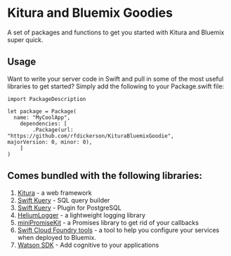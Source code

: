 # Kitura and Bluemix Goodies

A set of packages and functions to get you started with Kitura and Bluemix super quick.

## Usage

Want to write your server code in Swift and pull in some of the most useful libraries to get started? Simply add the following to your Package.swift file:

```
import PackageDescription

let package = Package(
  name: "MyCoolApp",
	dependencies: [
		.Package(url: "https://github.com/rfdickerson/KituraBluemixGoodie",       majorVersion: 0, minor: 0),
	]
)
```

## Comes bundled with the following libraries:

1. [Kitura](http://www.kitura.io/) - a web framework
2. [Swift Kuery](https://github.com/IBM-Swift/Swift-Kuery) - SQL query builder
3. [Swift Kuery](https://github.com/IBM-Swift/Swift-Kuery-Postgres) - Plugin for PostgreSQL
4. [HeliumLogger](https://github.com/IBM-Swift/heliumlogger) - a lightweight logging library
5. [miniPromiseKit](https://github.com/davidungar/miniPromiseKit) - a Promises library to get rid of your callbacks
6. [Swift Cloud Foundry tools](https://github.com/IBM-Swift/Swift-cfenv.git) - a tool to help you configure your services when deployed to Bluemix.
7. [Watson SDK](https://github.com/watson-developer-cloud/ios-sdk) - Add cognitive to your applications
